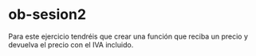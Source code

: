 # ob-sesion2

Para este ejercicio tendréis que crear una función que reciba un precio y devuelva el precio con el IVA incluido.